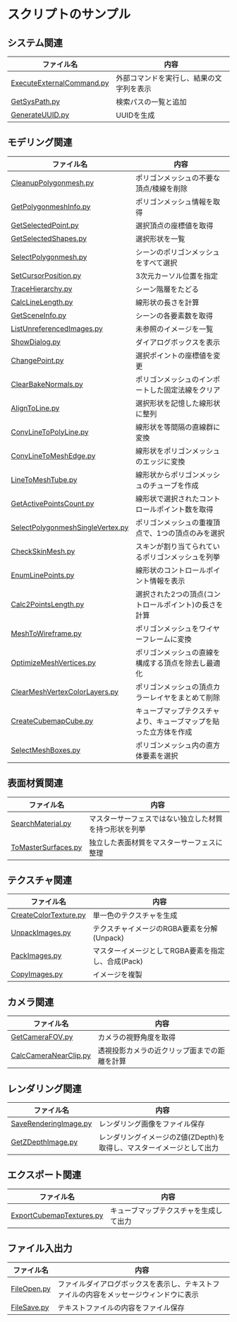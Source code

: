 # スクリプトのサンプル

## システム関連

|ファイル名|内容|
|--|--|
|[ExecuteExternalCommand.py](./ExecuteExternalCommand.py)|外部コマンドを実行し、結果の文字列を表示|
|[GetSysPath.py](./GetSysPath.py)|検索パスの一覧と追加|
|[GenerateUUID.py](./GenerateUUID.py)|UUIDを生成|

## モデリング関連

|ファイル名|内容|
|--|--|
|[CleanupPolygonmesh.py](./CleanupPolygonmesh.py)|ポリゴンメッシュの不要な頂点/稜線を削除|
|[GetPolygonmeshInfo.py](./GetPolygonmeshInfo.py)|ポリゴンメッシュ情報を取得|
|[GetSelectedPoint.py](./GetSelectedPoint.py)|選択頂点の座標値を取得|
|[GetSelectedShapes.py](./GetSelectedShapes.py)|選択形状を一覧|
|[SelectPolygonmesh.py](./SelectPolygonmesh.py)|シーンのポリゴンメッシュをすべて選択|
|[SetCursorPosition.py](./SetCursorPosition.py)|3次元カーソル位置を指定|
|[TraceHierarchy.py](./TraceHierarchy.py)|シーン階層をたどる|
|[CalcLineLength.py](./CalcLineLength.py)|線形状の長さを計算|
|[GetSceneInfo.py](./GetSceneInfo.py)|シーンの各要素数を取得|
|[ListUnreferencedImages.py](./ListUnreferencedImages.py)|未参照のイメージを一覧|
|[ShowDialog.py](./ShowDialog.py)|ダイアログボックスを表示|
|[ChangePoint.py](./ChangePoint.py)|選択ポイントの座標値を変更|
|[ClearBakeNormals.py](./ClearBakeNormals.py)|ポリゴンメッシュのインポートした固定法線をクリア|
|[AlignToLine.py](./AlignToLine.py)|選択形状を記憶した線形状に整列|
|[ConvLineToPolyLine.py](./ConvLineToPolyLine.py)|線形状を等間隔の直線群に変換|
|[ConvLineToMeshEdge.py](./ConvLineToMeshEdge.py)|線形状をポリゴンメッシュのエッジに変換|
|[LineToMeshTube.py](./LineToMeshTube.py)|線形状からポリゴンメッシュのチューブを作成|
|[GetActivePointsCount.py](./GetActivePointsCount.py)|線形状で選択されたコントロールポイント数を取得|
|[SelectPolygonmeshSingleVertex.py](./SelectPolygonmeshSingleVertex.py)|ポリゴンメッシュの重複頂点で、1つの頂点のみを選択|
|[CheckSkinMesh.py](./CheckSkinMesh.py)|スキンが割り当てられているポリゴンメッシュを列挙|
|[EnumLinePoints.py](./EnumLinePoints.py)|線形状のコントロールポイント情報を表示|
|[Calc2PointsLength.py](./Calc2PointsLength.py)|選択された2つの頂点(コントロールポイント)の長さを計算|
|[MeshToWireframe.py](./MeshToWireframe.py)|ポリゴンメッシュをワイヤーフレームに変換|
|[OptimizeMeshVertices.py](./OptimizeMeshVertices.py)|ポリゴンメッシュの直線を構成する頂点を除去し最適化|
|[ClearMeshVertexColorLayers.py](./ClearMeshVertexColorLayers.py)|ポリゴンメッシュの頂点カラーレイヤをまとめて削除|
|[CreateCubemapCube.py](./CreateCubemapCube.py)|キューブマップテクスチャより、キューブマップを貼った立方体を作成|
|[SelectMeshBoxes.py](./SelectMeshBoxes.py)|ポリゴンメッシュ内の直方体要素を選択|

## 表面材質関連

|ファイル名|内容|
|--|--|
|[SearchMaterial.py](./SearchMaterial.py)|マスターサーフェスではない独立した材質を持つ形状を列挙|
|[ToMasterSurfaces.py](./ToMasterSurfaces.py)|独立した表面材質をマスターサーフェスに整理|

## テクスチャ関連

|ファイル名|内容|
|--|--|
|[CreateColorTexture.py](./CreateColorTexture.py)|単一色のテクスチャを生成|
|[UnpackImages.py](./UnpackImages.py)|テクスチャイメージのRGBA要素を分解(Unpack)|
|[PackImages.py](./PackImages.py)|マスターイメージとしてRGBA要素を指定し、合成(Pack)|
|[CopyImages.py](./CopyImages.py)|イメージを複製|

## カメラ関連

|ファイル名|内容|
|--|--|
|[GetCameraFOV.py](./GetCameraFOV.py)|カメラの視野角度を取得|
|[CalcCameraNearClip.py](./CalcCameraNearClip.py)|透視投影カメラの近クリップ面までの距離を計算|


## レンダリング関連

|ファイル名|内容|
|--|--|
|[SaveRenderingImage.py](./SaveRenderingImage.py)|レンダリング画像をファイル保存|
|[GetZDepthImage.py](./GetZDepthImage.py)|レンダリングイメージのZ値(ZDepth)を取得し、マスターイメージとして出力|

## エクスポート関連

|ファイル名|内容|
|--|--|
|[ExportCubemapTextures.py](./ExportCubemapTextures.py)|キューブマップテクスチャを生成して出力|

## ファイル入出力

|ファイル名|内容|
|--|--|
|[FileOpen.py](./FileOpen.py)|ファイルダイアログボックスを表示し、テキストファイルの内容をメッセージウィンドウに表示|
|[FileSave.py](./FileSave.py)|テキストファイルの内容をファイル保存|

